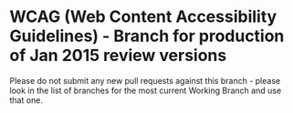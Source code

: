 WCAG (Web Content Accessibility Guidelines) - Branch for production of Jan 2015 review versions
===

Please do not submit any new pull requests against this branch - please look in the list of branches for the most current Working Branch and use that one.


